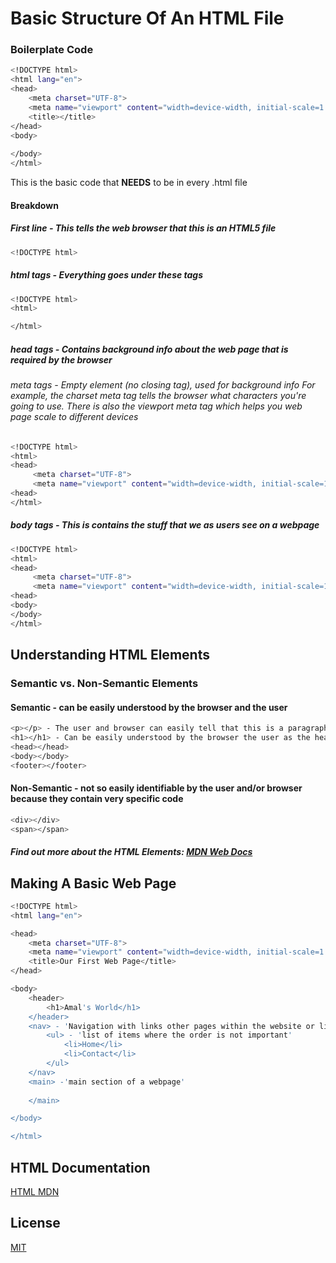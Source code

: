 # Basic Structure Of An HTML File
### Boilerplate Code
```bash
<!DOCTYPE html>
<html lang="en">
<head>
    <meta charset="UTF-8">
    <meta name="viewport" content="width=device-width, initial-scale=1.0">
    <title></title>
</head>
<body>
    
</body>
</html>
```
This is the basic code that **NEEDS** to be in every .html file

#### Breakdown
##### First line - This tells the web browser that this is an HTML5 file
```bash
<!DOCTYPE html>
```

##### html tags - Everything goes under these tags
```bash
<!DOCTYPE html>
<html>

</html>
```


##### head tags - Contains background info about the web page that is required by the browser
###### meta tags - Empty element (no closing tag), used for background info For example, the charset meta tag tells the browser what characters you're going to use. There is also the viewport meta tag which helps you web page scale to different devices
```bash
<!DOCTYPE html>
<html>
<head>
     <meta charset="UTF-8">
     <meta name="viewport" content="width=device-width, initial-scale=1.0"> 
<head>
</html>
```
##### body tags - This is contains the stuff that we as users see on a webpage
```bash
<!DOCTYPE html>
<html>
<head>
     <meta charset="UTF-8">
     <meta name="viewport" content="width=device-width, initial-scale=1.0"> 
<head>
<body>
</body>
</html>
```

## Understanding HTML Elements
### Semantic vs. Non-Semantic Elements

#### Semantic - can be easily understood by the browser and the user
```bash
<p></p> - The user and browser can easily tell that this is a paragraph on the web page
<h1></h1> - Can be easily understood by the browser the user as the headline on the web page
<head></head>
<body></body>
<footer></footer>
```
#### Non-Semantic - not so easily identifiable by the user and/or browser because they contain very specific code
```bash
<div></div>
<span></span>
```

##### Find out more about the HTML Elements: [MDN Web Docs](https://developer.mozilla.org/en-US/docs/Web/HTML/Element)

## Making A Basic Web Page
```bash
<!DOCTYPE html>
<html lang="en">

<head>
    <meta charset="UTF-8">
    <meta name="viewport" content="width=device-width, initial-scale=1.0">
    <title>Our First Web Page</title>
</head>

<body>
    <header>
        <h1>Amal's World</h1>
    </header>
    <nav> - 'Navigation with links other pages within the website or links within the current web page'
        <ul> - 'list of items where the order is not important' 
            <li>Home</li>
            <li>Contact</li>
        </ul>
    </nav>
    <main> -'main section of a webpage'
    
    </main>

</body>

</html>
```

## HTML Documentation
[HTML MDN](https://developer.mozilla.org/en-US/docs/Web/HTML)
## License
[MIT](https://choosealicense.com/licenses/mit/)
